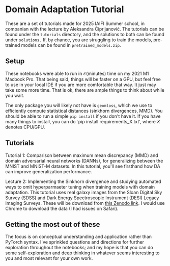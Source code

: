 # Domain Adaptation Tutorial
These are a set of tutorials made for 2025 IAIFI Summer school, in companian with the lecture by Aleksandra Ćiprijanović. The tutorials can be found under the `tutorials` directory, and the solutions to both can be found under `solutions.` If, by chance, you are struggling to train the models, pre-trained models can be found in `pretrained_models.zip`.

## Setup

These notebooks were able to run in $\mathcal{O}(\text{minutes})$ time on my 2021 M1 Macbook Pro. That being said, things will be faster on a GPU, but feel free to use in your local IDE if you are more comfortable that way. It just may take some more time. That is ok, there are ample things to think about while you wait.

The only package you will likely not have is `geomloss`, which we use to efficiently compute statistical distances (sinkhorn divergences, MMD). You should be able to run a simple `pip install` if you don't have it. If you have many things to install, you can do `pip install requirements_X.txt', where $X$ denotes CPU/GPU.

## Tutorials

Tutorial 1: Comparison between maximum mean discrepancy (MMD) and domain adversarial neural networks (DANNs), for generalizing between the MNIST and MNIST-M datasets. In this tutorial, you'll see firsthand how DA can improve generalization performance. 

Lecture 2: Implementing the Sinkhorn divergence and studying automated ways to omit hyperparmaeter tuning when training models with domain adaptation. This tutorial 
uses real galaxy images from the Sloan Digital Sky Survey (SDSS) and Dark Energy Spectroscopic Instrument (DESI) Legacy Imaging Surveys. These will be download from [this Zenodo link](https://zenodo.org/records/15215272). I would use Chrome to download the data (I had issues on Safari).

## Getting the most out of these

The focus is on conceptual understanding and application rather than PyTorch syntax. I've sprinkled questions and directions for further exploration throughout the notebooks; and my hope is that you can do some self-exploration and deep thinking in whatever seems interesting to you and most relevant for your own work.
